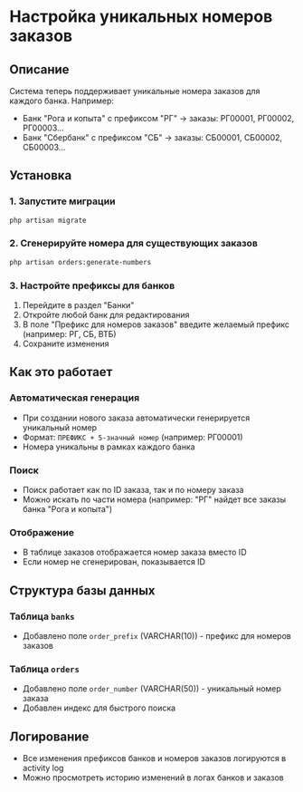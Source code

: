 # Настройка уникальных номеров заказов

## Описание
Система теперь поддерживает уникальные номера заказов для каждого банка. Например:
- Банк "Рога и копыта" с префиксом "РГ" → заказы: РГ00001, РГ00002, РГ00003...
- Банк "Сбербанк" с префиксом "СБ" → заказы: СБ00001, СБ00002, СБ00003...

## Установка

### 1. Запустите миграции
```bash
php artisan migrate
```

### 2. Сгенерируйте номера для существующих заказов
```bash
php artisan orders:generate-numbers
```

### 3. Настройте префиксы для банков
1. Перейдите в раздел "Банки"
2. Откройте любой банк для редактирования
3. В поле "Префикс для номеров заказов" введите желаемый префикс (например: РГ, СБ, ВТБ)
4. Сохраните изменения

## Как это работает

### Автоматическая генерация
- При создании нового заказа автоматически генерируется уникальный номер
- Формат: `ПРЕФИКС + 5-значный номер` (например: РГ00001)
- Номера уникальны в рамках каждого банка

### Поиск
- Поиск работает как по ID заказа, так и по номеру заказа
- Можно искать по части номера (например: "РГ" найдет все заказы банка "Рога и копыта")

### Отображение
- В таблице заказов отображается номер заказа вместо ID
- Если номер не сгенерирован, показывается ID

## Структура базы данных

### Таблица `banks`
- Добавлено поле `order_prefix` (VARCHAR(10)) - префикс для номеров заказов

### Таблица `orders`
- Добавлено поле `order_number` (VARCHAR(50)) - уникальный номер заказа
- Добавлен индекс для быстрого поиска

## Логирование
- Все изменения префиксов банков и номеров заказов логируются в activity log
- Можно просмотреть историю изменений в логах банков и заказов 
